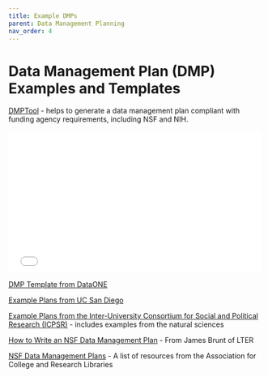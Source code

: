 ```yaml
---
title: Example DMPs
parent: Data Management Planning
nav_order: 4
---
```


# Data Management Plan (DMP) Examples and Templates

[DMPTool](https://dmptool.org) - helps to generate a data management plan compliant with funding agency requirements, including NSF and NIH.

<div id="iframe" class="text-center">
    <iframe src="//player.vimeo.com/video/82408192" width="500" height="281" frameborder="0" webkitallowfullscreen mozallowfullscreen allowfullscreen></iframe>
</div>

[DMP Template from DataONE](http://www.dataone.org/data-management-planning)

[Example Plans from UC San Diego](https://library.ucsd.edu/research-and-collections/data-curation/dmp-samples.html)

[Example Plans from the Inter-University Consortium for Social and Political Research (ICPSR)](http://www.icpsr.umich.edu/icpsrweb/content/datamanagement/dmp/resources.html) - includes examples from the natural sciences

[How to Write an NSF Data Management Plan](https://lternet.edu/writing-a-data-management-plan-for-your-nsf-proposal/) - From James Brunt of LTER

[NSF Data Management Plans](http://wikis.ala.org/acrl/index.php/NSF_Data_Management_Plans) - A list of resources from the Association for College and Research Libraries
